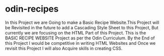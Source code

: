 # odin-recipes
In this Project we are Going to make a Basic Recipe Website.This Project will be Revisited in the future to add a Cascading Style Sheet to this Project, But currently we are focusing on the HTML Part of this Project.
This is the BASIC RECIPE WEBSITE Project as per the Odin Curriculum.
By the End of this Project I would be competitive in writing HTML Websites and Once we revisit this Project I will also Acquire skills in creating CSS.

